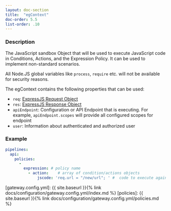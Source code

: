 ```yaml
---
layout: doc-section
title:  "egContext"
doc-order: 5.5
list-order: .10
---
```


### Description

The JavaScript sandbox Object that will be used to execute JavaScript code in Conditions, Actions, and the Expression Policy. It can be used to implement non-standard scenarios.

All Node.JS global variables like `process`, `require` etc. will not be available for security reasons.

The egContext contains the following properties that can be used:

* `req`: [ExpressJS Request Object](https://expressjs.com/en/4x/api.html#req)
* `res`: [ExpressJS Response Object](https://expressjs.com/en/4x/api.html#res)
* `apiEndpoint`: Configuration or API Endpoint that is executing.
For example, `apiEndpoint.scopes` will provide all configured scopes for endpoint
* `user`: Information about authenticated and authorized user

### Example

```yml
pipelines:
  api:
    policies:
      -
        expression: # policy name
          - action:    # array of condition/actions objects
              jscode: 'req.url = "/new/url"; ' #  code to execute against EG Context
```

[gateway.config.yml]: {{ site.baseurl }}{% link docs/configuration/gateway.config.yml/index.md %}
[policies]: {{ site.baseurl }}{% link docs/configuration/gateway.config.yml/policies.md %}
